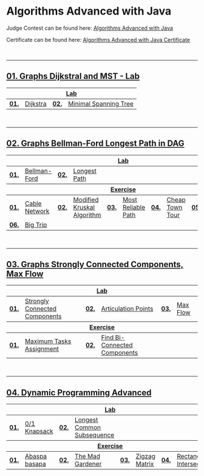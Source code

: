 # Algorithms Advanced with Java
Judge Contest can be found here: <a href="https://judge.softuni.org/Contests/#!/List/ByCategory/257/Algorithms-Advanced-Exercisess">Algorithms Advanced with Java</a>

Certificate can be found here: <a href="https://softuni.bg/certificates/details/184512/0f988bff">Algorithms Advanced with Java Certificate</a>

<br/>

---

## <a href="https://github.com/PePetrov96/SoftUni_Software_Engineering/tree/main/7_Algorithms%20Advanced%20with%20Java/Homework/1_Graphs%20Topologica%20Sorting%2C%20MST">01. Graphs DijkstraI and MST - Lab

<table>
  <thead>
    <tr>
      <th colspan="10" style="text-align:center;">Lab</th>
    </tr>
  </thead>
  <tbody>
    <tr>
      <td><b>01.</b></td>
      <td><a href="https://github.com/PePetrov96/SoftUni_Software_Engineering/tree/main/7_Algorithms%20Advanced%20with%20Java/Homework/1_Graphs%20Topologica%20Sorting%2C%20MST/1_Lab/1_Dijkstra">Dijkstra</a></td>
      <td><b>02.</b></td>
      <td><a href="https://github.com/PePetrov96/SoftUni_Software_Engineering/tree/main/7_Algorithms%20Advanced%20with%20Java/Homework/1_Graphs%20Topologica%20Sorting%2C%20MST/1_Lab/2_Minimal_Spanning_Tree">Minimal Spanning Tree</a></td>
    </tr>
  </tbody>
</table>
<br/>

---

## <a href="https://github.com/PePetrov96/SoftUni_Software_Engineering/tree/main/7_Algorithms%20Advanced%20with%20Java/Homework/2_Graphs%20Bellman-Ford%2C%20Longest%20Path%20in%20(DAG)">02. Graphs Bellman-Ford Longest Path in DAG

<table>
  <thead>
    <tr>
      <th colspan="10" style="text-align:center;">Lab</th>
    </tr>
  </thead>
  <tbody>
    <tr>
      <td><b>01.</b></td>
      <td><a href="https://github.com/PePetrov96/SoftUni_Software_Engineering/blob/main/7_Algorithms%20Advanced%20with%20Java/Homework/2_Graphs%20Bellman-Ford%2C%20Longest%20Path%20in%20(DAG)/1_Lab/Task_1_Bellman_Ford.java">Bellman-Ford</a></td>
      <td><b>02.</b></td>
      <td><a href="https://github.com/PePetrov96/SoftUni_Software_Engineering/blob/main/7_Algorithms%20Advanced%20with%20Java/Homework/2_Graphs%20Bellman-Ford%2C%20Longest%20Path%20in%20(DAG)/1_Lab/Task_2_Longest_Path.java">Longest Path</a></td>
    </tr>
  </tbody>
    <thead>
    <tr>
      <th colspan="10" style="text-align:center;">Exercise</th>
    </tr>
  </thead>
  <tbody>
    <tr>
      <td><b>01.</b></td>
      <td><a href="https://github.com/PePetrov96/SoftUni_Software_Engineering/blob/main/7_Algorithms%20Advanced%20with%20Java/Homework/2_Graphs%20Bellman-Ford%2C%20Longest%20Path%20in%20(DAG)/2_Exercise/Task_1_Cable_Network.java">Cable Network</a></td>
      <td><b>02.</b></td>
      <td><a href="https://github.com/PePetrov96/SoftUni_Software_Engineering/blob/main/7_Algorithms%20Advanced%20with%20Java/Homework/2_Graphs%20Bellman-Ford%2C%20Longest%20Path%20in%20(DAG)/2_Exercise/Task_2_Modified_Kruskal_Algorithm.java">Modified Kruskal Algorithm</a></td>
	  <td><b>03.</b></td>
      <td><a href="https://github.com/PePetrov96/SoftUni_Software_Engineering/blob/main/7_Algorithms%20Advanced%20with%20Java/Homework/2_Graphs%20Bellman-Ford%2C%20Longest%20Path%20in%20(DAG)/2_Exercise/Task_3_Most_Reliable_Path.java">Most Reliable Path</a></td>
      <td><b>04.</b></td>
      <td><a href="https://github.com/PePetrov96/SoftUni_Software_Engineering/blob/main/7_Algorithms%20Advanced%20with%20Java/Homework/2_Graphs%20Bellman-Ford%2C%20Longest%20Path%20in%20(DAG)/2_Exercise/Task_4_Cheap_Town_Tour.java">Cheap Town Tour</a></td>
	  <td><b>05.</b></td>
      <td><a href="https://github.com/PePetrov96/SoftUni_Software_Engineering/blob/main/7_Algorithms%20Advanced%20with%20Java/Homework/2_Graphs%20Bellman-Ford%2C%20Longest%20Path%20in%20(DAG)/2_Exercise/Task_5_Undefined.java">Undefined</a></td>
    </tr>
	<tr>
      <td><b>06.</b></td>
      <td><a href="https://github.com/PePetrov96/SoftUni_Software_Engineering/blob/main/7_Algorithms%20Advanced%20with%20Java/Homework/2_Graphs%20Bellman-Ford%2C%20Longest%20Path%20in%20(DAG)/2_Exercise/Task_6_Big_Trip.java">Big Trip</a></td>
    </tr>
  </tbody>
</table>
<br/>

---

## <a href="https://github.com/PePetrov96/SoftUni_Software_Engineering/tree/main/7_Algorithms%20Advanced%20with%20Java/Homework/3_Graphs%20Strongly%20Connected%20Components%2C%20Max%20Flow/1_Lab/Graphs-Strongly-Connected-Components-Max-Flow">03. Graphs Strongly Connected Components, Max Flow

<table>
  <thead>
    <tr>
      <th colspan="10" style="text-align:center;">Lab</th>
    </tr>
  </thead>
  <tbody>
    <tr>
      <td><b>01.</b></td>
      <td><a href="https://github.com/PePetrov96/SoftUni_Software_Engineering/blob/main/7_Algorithms%20Advanced%20with%20Java/Homework/3_Graphs%20Strongly%20Connected%20Components%2C%20Max%20Flow/1_Lab/Graphs-Strongly-Connected-Components-Max-Flow/src/main/java/StronglyConnectedComponents.java">Strongly Connected Components</a></td>
      <td><b>02.</b></td>
      <td><a href="https://github.com/PePetrov96/SoftUni_Software_Engineering/blob/main/7_Algorithms%20Advanced%20with%20Java/Homework/3_Graphs%20Strongly%20Connected%20Components%2C%20Max%20Flow/1_Lab/Graphs-Strongly-Connected-Components-Max-Flow/src/main/java/ArticulationPoints.java">Articulation Points</a></td>
      <td><b>03.</b></td>
      <td><a href="https://github.com/PePetrov96/SoftUni_Software_Engineering/blob/main/7_Algorithms%20Advanced%20with%20Java/Homework/3_Graphs%20Strongly%20Connected%20Components%2C%20Max%20Flow/1_Lab/Graphs-Strongly-Connected-Components-Max-Flow/src/main/java/EdmondsKarp.java">Max Flow</a></td>
    </tr>
  </tbody>
  <thead>
    <tr>
      <th colspan="10" style="text-align:center;">Exercise</th>
    </tr>
  </thead>
  <tbody>
    <tr>
      <td><b>01.</b></td>
      <td><a href="XXXXXXX">Maximum Tasks Assignment</a></td>
      <td><b>02.</b></td>
      <td><a href="XXXXXXX">Find Bi-Connected Components</a></td>
    </tr>
  </tbody>
</table>
<br/>

---

## <a href="https://github.com/PePetrov96/SoftUni_Software_Engineering/tree/main/7_Algorithms%20Advanced%20with%20Java/Homework/4_Dynamic%20Programming%20Advanced">04. Dynamic Programming Advanced

<table>
  <thead>
    <tr>
      <th colspan="10" style="text-align:center;">Lab</th>
    </tr>
  </thead>
  <tbody>
    <tr>
      <td><b>01.</b></td>
      <td><a href="https://github.com/PePetrov96/SoftUni_Software_Engineering/blob/main/7_Algorithms%20Advanced%20with%20Java/Homework/4_Dynamic%20Programming%20Advanced/1_Lab/Task_1_Knapsack.java">0/1 Knapsack</a></td>
      <td><b>02.</b></td>
      <td><a href="https://github.com/PePetrov96/SoftUni_Software_Engineering/blob/main/7_Algorithms%20Advanced%20with%20Java/Homework/4_Dynamic%20Programming%20Advanced/1_Lab/Task_2_Longest_Common_Subsequence.java">Longest Common Subsequence</a></td>
    </tr>
  </tbody>
  <thead>
    <tr>
      <th colspan="10" style="text-align:center;">Exercise</th>
    </tr>
  </thead>
  <tbody>
    <tr>
      <td><b>01.</b></td>
      <td><a href="https://github.com/PePetrov96/SoftUni_Software_Engineering/blob/main/7_Algorithms%20Advanced%20with%20Java/Homework/4_Dynamic%20Programming%20Advanced/2_Exercise/Task_1_Abaspa_basapa.java">Abaspa basapa</a></td>
      <td><b>02.</b></td>
      <td><a href="https://github.com/PePetrov96/SoftUni_Software_Engineering/blob/main/7_Algorithms%20Advanced%20with%20Java/Homework/4_Dynamic%20Programming%20Advanced/2_Exercise/Task_2_The_Mad_Gardener.java">The Mad Gardener</a></td>
      <td><b>03.</b></td>
      <td><a href="https://github.com/PePetrov96/SoftUni_Software_Engineering/blob/main/7_Algorithms%20Advanced%20with%20Java/Homework/4_Dynamic%20Programming%20Advanced/2_Exercise/Task_3_Zigzag_Matrix.java">Zigzag Matrix</a></td>
      <td><b>04.</b></td>
      <td><a href="https://github.com/PePetrov96/SoftUni_Software_Engineering/blob/main/7_Algorithms%20Advanced%20with%20Java/Homework/4_Dynamic%20Programming%20Advanced/2_Exercise/Task_4_Rectangle_Intersection.java">Rectangle Intersection</a></td>
    </tr>
  </tbody>
</table>
<br/>